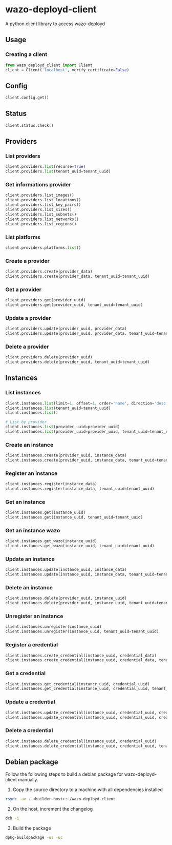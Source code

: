 # wazo-deployd-client

A python client library to access wazo-deployd

## Usage

### Creating a client

```python
from wazo_deployd_client import Client
client = Client('localhost', verify_certificate=False)
```

## Config

```python
client.config.get()
```

## Status

```python
client.status.check()
```

## Providers

### List providers

```python
client.providers.list(recurse=True)
client.providers.list(tenant_uuid=tenant_uuid)
```

### Get informations provider

```python
client.providers.list_images()
client.providers.list_locations()
client.providers.list_key_pairs()
client.providers.list_sizes()
client.providers.list_subnets()
client.providers.list_networks()
client.providers.list_regions()
```

### List platforms

```python
client.providers.platforms.list()
```

### Create a provider

```python
client.providers.create(provider_data)
client.providers.create(provider_data, tenant_uuid=tenant_uuid)
```

### Get a provider

```python
client.providers.get(provider_uuid)
client.providers.get(provider_uuid, tenant_uuid=tenant_uuid)
```

### Update a provider

```python
client.providers.update(provider_uuid, provider_data)
client.providers.update(provider_uuid, provider_data, tenant_uuid=tenant_uuid)
```

### Delete a provider

```python
client.providers.delete(provider_uuid)
client.providers.delete(provider_uuid, tenant_uuid=tenant_uuid)
```

## Instances

### List instances

```python
client.instances.list(limit=1, offset=1, order='name', direction='desc')
client.instances.list(tenant_uuid=tenant_uuid)
client.instances.list()

# List by provider
client.instances.list(provider_uuid=provider_uuid)
client.instances.list(provider_uuid=provider_uuid, tenant_uuid=tenant_uuid)
```

### Create an instance

```python
client.instances.create(provider_uuid, instance_data)
client.instances.create(provider_uuid, instance_data, tenant_uuid=tenant_uuid)
```

### Register an instance

```python
client.instances.register(instance_data)
client.instances.register(instance_data, tenant_uuid=tenant_uuid)
```

### Get an instance

```python
client.instances.get(instance_uuid)
client.instances.get(instance_uuid, tenant_uuid=tenant_uuid)
```

### Get an instance wazo

```python
client.instances.get_wazo(instance_uuid)
client.instances.get_wazo(instance_uuid, tenant_uuid=tenant_uuid)
```

### Update an instance

```python
client.instances.update(instance_uuid, instance_data)
client.instances.update(instance_uuid, instance_data, tenant_uuid=tenant_uuid)
```

### Delete an instance

```python
client.instances.delete(provider_uuid, instance_uuid)
client.instances.delete(provider_uuid, instance_uuid, tenant_uuid=tenant_uuid)
```

### Unregister an instance

```python
client.instances.unregister(instance_uuid)
client.instances.unregister(instance_uuid, tenant_uuid=tenant_uuid)
```

### Register a credential

```python
client.instances.create_credential(instance_uuid, credential_data)
client.instances.create_credential(instance_uuid, credential_data, tenant_uuid=tenant_uuid)
```

### Get a credential

```python
client.instances.get_credential(instancr_uuid, credential_uuid)
client.instances.get_credential(instance_uuid, credential_uuid, tenant_uuid=tenant_uuid)
```

### Update a credential

```python
client.instances.update_credential(instance_uuid, credential_uuid, credential_data)
client.instances.update_credential(instance_uuid, credential_uuid, credential_data, tenant_uuid=tenant_uuid)
```

### Delete a credential

```python
client.instances.delete_credential(instance_uuid, credential_uuid)
client.instances.delete_credential(instance_uuid, credential_uuid, tenant_uuid=tenant_uuid)
```

## Debian package

Follow the following steps to build a debian package for wazo-deployd-client manually.

1. Copy the source directory to a machine with all dependencies installed

```sh
rsync -av . <builder-host>:~/wazo-deployd-client
```

2. On the host, increment the changelog

```sh
dch -i
```

3. Build the package

```sh
dpkg-buildpackage -us -uc
```
